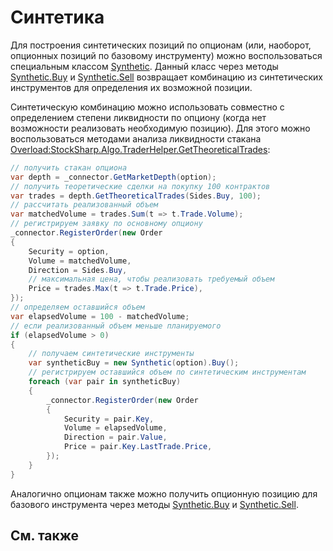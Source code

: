 # Синтетика

Для построения синтетических позиций по опционам (или, наоборот, опционных позиций по базовому инструменту) можно воспользоваться специальным классом [Synthetic](../api/StockSharp.Algo.Derivatives.Synthetic.html). Данный класс через методы [Synthetic.Buy](../api/StockSharp.Algo.Derivatives.Synthetic.Buy.html) и [Synthetic.Sell](../api/StockSharp.Algo.Derivatives.Synthetic.Sell.html) возвращает комбинацию из синтетических инструментов для определения их возможной позиции. 

Синтетическую комбинацию можно использовать совместно с определением степени ликвидности по опциону (когда нет возможности реализовать необходимую позицию). Для этого можно воспользоваться методами анализа ликвидности стакана [Overload:StockSharp.Algo.TraderHelper.GetTheoreticalTrades](../api/Overload:StockSharp.Algo.TraderHelper.GetTheoreticalTrades.html): 

```cs
// получить стакан опциона
var depth = _connector.GetMarketDepth(option);
// получить теоретические сделки на покупку 100 контрактов
var trades = depth.GetTheoreticalTrades(Sides.Buy, 100);
// рассчитать реализованный объем
var matchedVolume = trades.Sum(t => t.Trade.Volume);
// регистрируем заявку по основному опциону
_connector.RegisterOrder(new Order
{
	Security = option,
	Volume = matchedVolume,
	Direction = Sides.Buy,
	// максимальная цена, чтобы реализовать требуемый объем
	Price = trades.Max(t => t.Trade.Price),
});
// определяем оставшийся объем
var elapsedVolume = 100 - matchedVolume;
// если реализованный объем меньше планируемого
if (elapsedVolume > 0)
{
	// получаем синтетические инструменты
	var syntheticBuy = new Synthetic(option).Buy();
	// регистрируем оставшийся объем по синтетическим инструментам
	foreach (var pair in syntheticBuy)
	{
		_connector.RegisterOrder(new Order
		{
			Security = pair.Key,
			Volume = elapsedVolume,
			Direction = pair.Value,
			Price = pair.Key.LastTrade.Price,
		});
	}
}
```

Аналогично опционам также можно получить опционную позицию для базового инструмента через методы [Synthetic.Buy](../api/StockSharp.Algo.Derivatives.Synthetic.Buy.html) и [Synthetic.Sell](../api/StockSharp.Algo.Derivatives.Synthetic.Sell.html). 

## См. также
